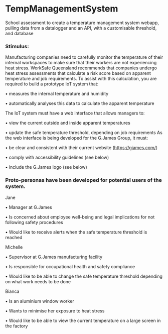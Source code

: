 # TempManagementSystem
School assessment to create a temperature management system webapp, pulling data from a datalogger and an API, with a customisable threshold, and database

### Stimulus:

Manufacturing companies need to carefully monitor the temperature of their internal workspaces to make sure that their workers are not experiencing heat stress. WorkSafe Queensland recommends that companies undergo heat stress assessments that calculate a risk score based on apparent temperature and job requirements. To assist with this calculation, you are required to build a prototype IoT system that:

  • measures the internal temperature and humidity

  • automatically analyses this data to calculate the apparent temperature


The IoT system must have a web interface that allows managers to: 

  • view the current outside and inside apparent temperatures

  • update the safe temperature threshold, depending on job requirements As the web interface is being developed for the G.James Group, it must:

  • be clear and consistent with their current website (https://gjames.com/)

  • comply with accessibility guidelines (see below)

  • include the G.James logo (see below) <br>
  


### Proto-personas have been developed for potential users of the system.

Jane

  • Manager at G.James
  
  • Is concerned about employee well-being and legal implications for not following safety procedures
  
  • Would like to receive alerts when the safe temperature threshold is reached

Michelle
  
  • Supervisor at G.James manufacturing facility
  
  • Is responsible for occupational health and safety compliance
  
  • Would like to be able to change the safe temperature threshold depending on what work needs to be done

Bianca
  
  • Is an aluminium window worker
  
  • Wants to minimise her exposure to heat stress
  
  • Would like to be able to view the current temperature on a large screen in the factory
  
